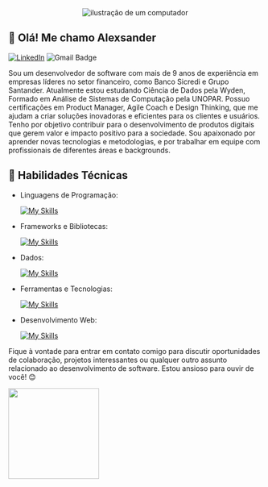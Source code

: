 <div align="center">
  <img src="https://raw.githubusercontent.com/MicaelliMedeiros/micaellimedeiros/master/image/computer-illustration.png" alt="ilustração de um computador" min-width="400px" >
</div>




## 👋 Olá! Me chamo Alexsander 
[![LinkedIn](https://img.shields.io/badge/LinkedIn-[Alexsander]-blue?logo=linkedin)](https://www.linkedin.com/in/avt-elles)
![Gmail Badge](https://img.shields.io/badge/-{SeuEmail}-006bed?style=flat-square&logo=Gmail&logoColor=white&link=mailto:{alevtelles@gmail.com})

Sou um desenvolvedor de software com mais de 9 anos de experiência em empresas líderes no setor financeiro, como Banco Sicredi e Grupo Santander. 
Atualmente estou estudando Ciência de Dados pela Wyden, Formado em Análise de Sistemas de Computação pela UNOPAR. Possuo certificações em Product Manager, Agile Coach e Design Thinking, que me ajudam a criar soluções inovadoras e eficientes para os clientes e usuários. Tenho por objetivo contribuir para o desenvolvimento de produtos digitais que gerem valor e impacto positivo para a sociedade. Sou apaixonado por aprender novas tecnologias e metodologias, e por trabalhar em equipe com profissionais de diferentes áreas e backgrounds.

## 🚀 Habilidades Técnicas

- Linguagens de Programação: 

    [![My Skills](https://skillicons.dev/icons?i=react,javascript,typescript,nodejs,python)](https://skillicons.dev)
- Frameworks e Bibliotecas: 

    [![My Skills](https://skillicons.dev/icons?i=react,express,nextjs,nestjs,django,flask)](https://skillicons.dev)
- Dados: 

    [![My Skills](https://skillicons.dev/icons?i=sqlite,postgresql,mysql,mongo,firebase,supabase)](https://skillicons.dev)
- Ferramentas e Tecnologias: 

    [![My Skills](https://skillicons.dev/icons?i=git,github,vscode,figma,docker,aws,azure,postman,notion)](https://skillicons.dev)
- Desenvolvimento Web:

    [![My Skills](https://skillicons.dev/icons?i=html,css,tailwindcss,bootstrap,materialui,styledcomponents)](https://skillicons.dev)


Fique à vontade para entrar em contato comigo para discutir oportunidades de colaboração, projetos interessantes ou qualquer outro assunto relacionado ao desenvolvimento de software. Estou ansioso para ouvir de você! 😊

<a href="https://github.com/avt-elles" title="Perfil do Alexsander">
  <img height="180em" src="https://github-readme-stats.vercel.app/api?username=avt-elles&theme=dracula&show_icons=true" />
</a>



  


